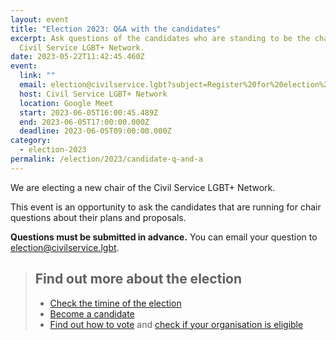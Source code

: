 ```yaml
---
layout: event
title: "Election 2023: Q&A with the candidates"
excerpt: Ask questions of the candidates who are standing to be the chair of the
  Civil Service LGBT+ Network.
date: 2023-05-22T11:42:45.460Z
event:
  link: ""
  email: election@civilservice.lgbt?subject=Register%20for%20election%20Q%26A%20%E2%80%93%C2%A05%20June%202023&body=Please%20register%20me%20for%20the%205%20June%20Q%26A%20event.
  host: Civil Service LGBT+ Network
  location: Google Meet
  start: 2023-06-05T16:00:45.489Z
  end: 2023-06-05T17:00:00.000Z
  deadline: 2023-06-05T09:00:00.000Z
category:
  - election-2023
permalink: /election/2023/candidate-q-and-a
---
```


We are electing a new chair of the Civil Service LGBT+ Network.

This event is an opportunity to ask the candidates that are running for chair questions about their plans and proposals.

**Questions must be submitted in advance.** You can email your question to <election@civilservice.lgbt>.

> ## Find out more about the election
> 
> - [Check the timine of the election](/election/2023/rules#election-timeline)
> - [Become a candidate](/election/2023/rules#nominations)
> - [Find out how to vote](/election/2023/rules#voting) and [check if your organisation is eligible](/election/2023/networks)
